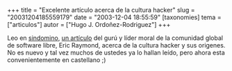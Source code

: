 +++
title = "Excelente artículo acerca de la cultura hacker"
slug = "20031204185559179"
date = "2003-12-04 18:55:59"
[taxonomies]
tema = ["articulos"]
autor = ["Hugo J. Ordoñez-Rodriguez"]
+++

Leo en [sindomino](http://sindominio.net), [un
artículo](http://sindominio.net/biblioweb/telematica/historia-cultura-hacker.html)
del gurú y líder moral de la comunidad global de software libre, Eric
Raymond, acerca de la cultura hacker y sus origenes. No es nuevo y tal
vez muchos de ustedes ya lo hallan leído, pero ahora esta
convenientemente en castellano ;)

